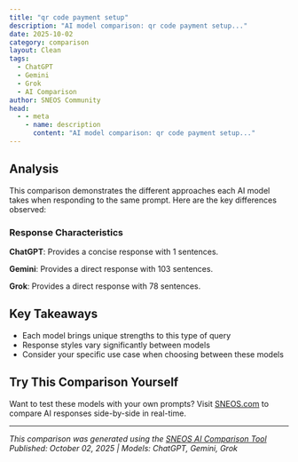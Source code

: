 ```yaml
---
title: "qr code payment setup"
description: "AI model comparison: qr code payment setup..."
date: 2025-10-02
category: comparison
layout: Clean
tags:
  - ChatGPT
  - Gemini
  - Grok
  - AI Comparison
author: SNEOS Community
head:
  - - meta
    - name: description
      content: "AI model comparison: qr code payment setup..."
---
```


<ChatComparison
  title="qr code payment setup"
  prompt="qr code payment setup"
  :responses='{"ChatGPT": "Setting up QR code payments can vary depending on the platform or service you choose to use, but here are the general steps you can follow to set up QR code payments for your business:\n\n### Step-by-Step Guide to Setting Up QR Code Payments\n\n#### 1. **Choose a Payment Processor**\n - Select a payment processor that supports QR code transactions. Popular options include:\n - PayPal\n - Square\n - Stripe\n - Venmo (for smaller businesses)\n - Crypto wallets (for cryptocurrency transactions)\n\n#### 2. **Sign Up for an Account**\n - Create an account with the chosen payment processor. Provide the necessary business information and link your bank account for withdrawals.\n\n#### 3. **Enable QR Code Payment Feature**\n - Access the settings or payment options in your account dashboard.\n - Find the option to enable QR code payments. This may be under payment methods, point of sale (POS) settings, or tools.\n\n#### 4. **Generate Your QR Code**\n - Most payment processors will allow you to easily generate a QR code through their interface.\n - Some processors allow for dynamic QR codes that can change based on the amount or transaction specifics, while others might give you a static QR code for set amounts.\n\n#### 5. **Customize Your QR Code (if applicable)**\n - Depending on the platform, you may be able to customize your QR code by adding your logo or colors to match your branding.\n\n#### 6. **Display the QR Code**\n - Print the QR code and place it where customers can see it, such as at the cash register, on tables, or in your online store.\n - If you’re using a digital platform, ensure the QR code is easily accessible to your customers, possibly on a website or in a mobile app.\n\n#### 7. **Inform Your Customers**\n - Educate your customers on how to use the QR code for payment. Most will need:\n - A smartphone with a camera\n - A QR code scanning app (many phones have this built-in now)\n - Explain the process: “Just scan the QR code and follow the instructions to complete your payment.”\n\n#### 8. **Test the Payment Process**\n - Before going live, test the QR code with your own device to ensure it directs to the payment platform and works correctly.\n - Verify that payments are received properly in your account.\n\n#### 9. **Track Transactions**\n - Monitor the transactions through your payment processor&#x27;s dashboard to keep track of sales and manage finances.\n\n#### 10. **Follow Legal and Compliance Guidelines**\n - Make sure your QR code payment setup complies with relevant financial regulations in your area, including security standards for transaction processing.\n\n### Tips for Successful QR Code Payments\n- Consider offering incentives for using QR code payments, like discounts or loyalty points.\n- Communicate the security measures you have in place to reassure customers.\n- Keep the QR code visible and accessible, ensuring it is in good condition (e.g., free of glare or damage).\n\nBy following these steps, you can successfully implement QR code payments for your business, making it easier and more efficient for customers to complete their purchases.", "Gemini": "Okay, let\u0027s break down how to set up QR code payments for your business or personal use. I\u0027ll cover the basics, popular options, and things to consider. To give you the most relevant advice, tell me:\n\n* **Are you a business or an individual?** (This affects the types of accounts and services you can use.)\n* **What kind of business do you have?** (Retail, restaurant, online, service-based, etc.)\n* **Do you have a website or physical store?**\n* **What country are you in?** (Payment systems vary by country.)\n* **What is your current payment setup?** (Do you already accept credit cards, cash, etc.?)\n\nIn the meantime, here\u0027s a general overview of QR code payment setup:\n\n**I. Understanding QR Code Payments**\n\n* **How they work:** A QR code contains information (typically a URL or payment details). Customers scan the code with their smartphone\u0027s camera or a dedicated QR code reader app. This directs them to a payment page or initiates a payment process within a payment app.\n* **Types of QR Codes for Payments:**\n * **Static QR Codes:** Contain fixed payment information (e.g., your account number). Customers enter the payment amount manually. Suitable for infrequent use or when the amount is variable.\n * **Dynamic QR Codes:** Generated for each transaction and include the specific payment amount. More secure and efficient, as the customer only needs to scan and confirm.\n\n**II. Choosing a QR Code Payment Solution**\n\nSeveral options are available, each with its own features, fees, and requirements. Here are some of the most popular:\n\n* **Payment Processors (e.g., PayPal, Square, Stripe):**\n * **Pros:** Well-established, secure, offer a range of payment options (credit cards, digital wallets, etc.), often integrate with other business tools.\n * **Cons:** Transaction fees, may require a business account.\n * **How to set up:**\n 1. **Create a business account:** Sign up for a business account with your chosen payment processor.\n 2. **Generate QR codes:** Most processors offer a way to generate QR codes through their dashboard or API. You can usually choose between static and dynamic QR codes.\n 3. **Integrate (if applicable):** If you have a website or app, you\u0027ll need to integrate the payment processor\u0027s API to automatically generate dynamic QR codes for each transaction.\n* **Mobile Payment Apps (e.g., Apple Pay, Google Pay, Alipay, WeChat Pay):**\n * **Pros:** Convenient for customers who already use these apps, often lower fees than traditional payment processors in some regions.\n * **Cons:** Requires customers to have the specific app installed, may have limited geographic availability.\n * **How to set up:**\n 1. **Enable acceptance:** Check if your payment processor or point-of-sale (POS) system supports accepting payments through these mobile wallets.\n 2. **Generate QR codes (if needed):** Some systems will automatically generate QR codes for these wallets; others may require you to create them manually.\n* **Bank Transfer QR Codes:**\n * **Pros:** Direct transfer of funds, potentially lower fees.\n * **Cons:** Requires customers to have online banking access, may not be as user-friendly as other options.\n * **How to set up:**\n 1. **Generate a QR code:** Some banks provide tools to generate QR codes that include your account details.\n 2. **Display the QR code:** Provide this code to your customers so they can scan it and initiate the transfer from their banking app.\n* **Dedicated QR Code Payment Platforms (e.g., some local or regional solutions):**\n * **Pros:** Tailored to specific markets, may offer unique features.\n * **Cons:** May have limited support or integration options.\n * **How to set up:** Follow the platform\u0027s specific instructions for account creation and QR code generation.\n\n**III. Step-by-Step Setup (General Example Using a Payment Processor Like PayPal)**\n\nThis is a simplified example; the exact steps will vary depending on the specific payment processor.\n\n1. **Create a PayPal Business Account:**\n * Go to the PayPal website and sign up for a business account.\n * Provide your business information, including legal name, address, and tax ID (if applicable).\n * Verify your email address and link your bank account.\n\n2. **Generate a QR Code:**\n * Log in to your PayPal Business account.\n * Navigate to the \u0022Tools\u0022 or \u0022Payment Buttons\u0022 section (or search for \u0022QR Code\u0022).\n * Choose between a static QR code (for a general payment link) or dynamic QR codes (for specific amounts).\n * If creating a static QR code, you\u0027ll typically get a link to your PayPal.me page. Customers will enter the amount they want to pay.\n * If using dynamic QR codes (often through an integration), you\u0027ll need to integrate with their API.\n\n3. **Display the QR Code:**\n * Download the generated QR code image.\n * Print the QR code and display it at your point of sale (counter, table, etc.).\n * If you have a website or app, embed the QR code image or use the payment processor\u0027s API to display dynamic QR codes.\n\n4. **Test the QR Code:**\n * Scan the QR code with your smartphone.\n * Verify that it takes you to the correct payment page.\n * Make a small test payment to ensure everything is working correctly.\n\n**IV. Important Considerations**\n\n* **Fees:** Understand the transaction fees associated with each payment solution. Compare fees from different providers to find the best option for your business.\n* **Security:** Choose a reputable payment processor with robust security measures to protect your customers\u0027 data. Ensure that QR codes are generated securely and not easily tampered with.\n* **User Experience:** Make the payment process as smooth and easy as possible for your customers. Provide clear instructions and ensure that the QR code is easily scannable.\n* **Integration:** Consider how the QR code payment solution integrates with your existing POS system, accounting software, and other business tools.\n* **Reporting:** Choose a solution that provides detailed reporting on your QR code payments.\n* **Refunds/Chargebacks:** Understand the policies for refunds and chargebacks when using QR code payments.\n* **Local Regulations:** Be aware of any local regulations or requirements related to digital payments in your area.\n* **Customer Support:** Ensure that the payment processor or platform offers good customer support in case you have any issues.\n* **Hygiene:** Keep printed QR codes clean and easily accessible.\n\n**V. Example Scenarios and Solutions**\n\n* **Small Retail Business (Physical Store):** A payment processor like Square or PayPal is a good option. They offer easy-to-use QR code generation and integration with their POS systems.\n* **Online Store:** Stripe is a popular choice for integrating QR code payments into websites and apps. They provide a robust API for generating dynamic QR codes.\n* **Restaurant:** Many POS systems offer QR code ordering and payment options. These systems often generate a QR code at the table that customers can scan to view the menu, place their order, and pay.\n* **Individual (Selling Items Online):** PayPal.me is a simple way to accept payments using a static QR code.\n\n**To give you the best recommendation, please provide more information about your specific needs!** Once I know more about your situation, I can give you a more tailored plan.\n", "Grok": "Setting up QR code payment involves creating or integrating a system that allows customers to pay by scanning a QR code with their mobile devices. This is commonly used for business transactions, online payments, or peer-to-peer transfers. Here\u2019s a step-by-step guide to setting up QR code payments, depending on whether you\u0027re a business or an individual:\n\n---\n\n### **1. Determine Your Purpose**\n- **For Individuals**: If you\u0027re setting up QR code payments for personal use (e.g., receiving money from friends), check if your bank or payment app supports QR code payments (like PayPal, Venmo, or local payment apps).\n- **For Businesses**: If you\u0027re a merchant, you\u0027ll need to integrate QR code payments for your customers through a payment provider or POS (Point of Sale) system.\n\n---\n\n### **2. Choose a Payment Provider**\nPick a payment service or platform that supports QR code payments. Popular options include:\n- **Global Options**:\n - PayPal\n - Stripe (via third-party integrations)\n - Square\n- **Regional Options**:\n - India: UPI (Unified Payments Interface) via apps like Google Pay, PhonePe, or Paytm\n - China: WeChat Pay, Alipay\n - Southeast Asia: GrabPay, GoPay\n- **Banks**: Many banks offer QR code payment options through their mobile apps.\n\nFor businesses, check if your POS system integrates with QR code payment providers.\n\n---\n\n### **3. Sign Up or Integrate with the Payment Provider**\n- **For Individuals**:\n 1. Download the payment app (e.g., Paytm, Google Pay, or PayPal).\n 2. Sign up or log in with your account details.\n 3. Link your bank account or card to the app.\n 4. Look for the option to generate a personal QR code for receiving payments (often under \u0022Profile\u0022 or \u0022Payments\u0022).\n- **For Businesses**:\n 1. Register with a payment provider or merchant service.\n 2. Set up a business account and provide necessary details (e.g., business name, tax ID, bank account).\n 3. Request or generate a merchant QR code for receiving payments. Some providers offer static QR codes (same for all transactions) or dynamic QR codes (unique for each transaction).\n 4. Integrate the QR code payment system into your website, app, or POS system if needed.\n\n---\n\n### **4. Generate or Display the QR Code**\n- **Static QR Code**: A fixed code linked to your account for receiving payments. Customers scan it to pay a specific amount (they manually enter the amount).\n - Example: A small shop displaying a printed QR code at the counter.\n- **Dynamic QR Code**: Generated for each transaction with a specific amount and details. Often used in e-commerce or POS systems.\n - Example: A QR code generated at checkout for a specific bill.\n\nTo display:\n- Print the QR code and place it at your store or counter.\n- Display it on a digital screen or receipt.\n- Embed it on your website or app for online payments.\n\n---\n\n### **5. Educate Customers**\n- Inform customers they can pay by scanning the QR code using their preferred payment app.\n- Provide instructions if needed (e.g., \u201CScan with Google Pay or Paytm to pay\u201D).\n- For businesses, ensure staff are trained to assist customers with QR code payments.\n\n---\n\n### **6. Test the Setup**\n- Conduct a test transaction to ensure the QR code works.\n- Verify that the payment is credited to your account without delays.\n- Check for any transaction fees charged by the payment provider.\n\n---\n\n### **7. Monitor Transactions**\n- Use the payment provider\u2019s dashboard or app to track incoming payments.\n- Ensure proper accounting and reconciliation for business transactions.\n- Address any payment issues or discrepancies with the provider\u2019s support team.\n\n---\n\n### **Additional Tips for Businesses**\n- **Security**: Use trusted payment providers to avoid fraud. Avoid sharing sensitive account details.\n- **Customization**: Some providers allow you to customize QR codes with your logo or branding.\n- **Compliance**: Ensure compliance with local regulations for digital payments (e.g., KYC requirements or tax reporting).\n- **Fallback Options**: Provide alternative payment methods (cash, cards) in case customers can\u2019t use QR codes.\n- **Transaction Limits**: Be aware of any daily or per-transaction limits imposed by the payment provider.\n\n---\n\n### **Example Scenarios**\n1. **Individual Setup (Using Google Pay in India)**:\n - Download Google Pay.\n - Link your bank account via UPI.\n - Go to \u201CProfile\u201D and display your QR code for friends to scan and pay.\n2. **Small Business Setup (Using Square in the USA)**:\n - Sign up for a Square account.\n - Use the Square POS app to generate a QR code for in-person payments.\n - Display the QR code at checkout for customers to scan.\n3. **E-commerce Setup**:\n - Integrate a payment gateway like Stripe or PayPal on your website.\n - Generate dynamic QR codes for each purchase during checkout.\n\nIf you share more details about your location, purpose (personal/business), or preferred payment app, I can provide a more tailored guide. Let me know!"}' 
  published-date="08:30"
/>

## Analysis

This comparison demonstrates the different approaches each AI model takes when responding to the same prompt. Here are the key differences observed:

### Response Characteristics

**ChatGPT**: Provides a concise response with 1 sentences. 

**Gemini**: Provides a direct response with 103 sentences. 

**Grok**: Provides a direct response with 78 sentences. 

## Key Takeaways

- Each model brings unique strengths to this type of query
- Response styles vary significantly between models
- Consider your specific use case when choosing between these models

## Try This Comparison Yourself

Want to test these models with your own prompts? Visit [SNEOS.com](https://sneos.com) to compare AI responses side-by-side in real-time.

---

*This comparison was generated using the [SNEOS AI Comparison Tool](https://sneos.com)*
*Published: October 02, 2025 | Models: ChatGPT, Gemini, Grok*
